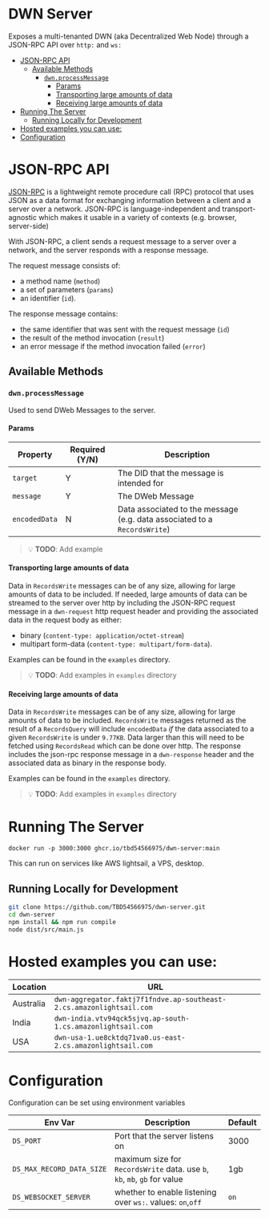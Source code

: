 # DWN Server <!-- omit in toc -->

Exposes a multi-tenanted DWN (aka Decentralized Web Node) through a JSON-RPC API over `http:` and `ws:`

- [JSON-RPC API](#json-rpc-api)
  - [Available Methods](#available-methods)
    - [`dwn.processMessage`](#dwnprocessmessage)
      - [Params](#params)
      - [Transporting large amounts of data](#transporting-large-amounts-of-data)
      - [Receiving large amounts of data](#receiving-large-amounts-of-data)
- [Running The Server](#running-the-server)
  - [Running Locally for Development](#running-locally-for-development)
- [Hosted examples you can use:](#hosted-examples-you-can-use)
- [Configuration](#configuration)


# JSON-RPC API

[JSON-RPC](https://www.jsonrpc.org/specification) is a lightweight remote procedure call (RPC) protocol that uses JSON as a data format for exchanging information between a client and a server over a network. JSON-RPC is language-independent and transport-agnostic which makes it usable in a variety of contexts (e.g. browser, server-side)

With JSON-RPC, a client sends a request message to a server over a network, and the server responds with a response message. 

The request message consists of: 
* a method name (`method`)
* a set of parameters (`params`)
* an identifier (`id`). 

The response message contains:
* the same identifier that was sent with the request message (`id`)
* the result of the method invocation (`result`)
* an error message if the method invocation failed (`error`)

## Available Methods
### `dwn.processMessage`

Used to send DWeb Messages to the server.

#### Params
| Property      | Required (Y/N) | Description                                                               |
| ------------- | -------------- | ------------------------------------------------------------------------- |
| `target`      | Y              | The DID that the message is intended for                                  |
| `message`     | Y              | The DWeb Message                                                          |
| `encodedData` | N              | Data associated to the message (e.g. data associated to a `RecordsWrite`) |


> 💡 **TODO**: Add example

#### Transporting large amounts of data
Data in `RecordsWrite` messages can be of any size, allowing for large amounts of data to be included. If needed, large amounts of data can be streamed to the server over http by including the JSON-RPC request message in a `dwn-request` http request header and providing the associated data in the request body as either:
* binary (`content-type: application/octet-stream`) 
* multipart form-data (`content-type: multipart/form-data`). 

Examples can be found in the `examples` directory. 
> 💡 **TODO**: Add examples in `examples` directory

#### Receiving large amounts of data
Data in `RecordsWrite` messages can be of any size, allowing for large amounts of data to be included. `RecordsWrite` messages returned as the result of a `RecordsQuery` will include `encodedData` _if_ the data associated to a given `RecordsWrite` is under `9.77KB`. Data larger than this will need to be fetched using `RecordsRead` which can be done over http. The response includes the json-rpc response message in a `dwn-response` header and the associated data as binary in the response body.

Examples can be found in the `examples` directory. 
> 💡 **TODO**: Add examples in `examples` directory

# Running The Server
`docker run -p 3000:3000 ghcr.io/tbd54566975/dwn-server:main`

This can run on services like AWS lightsail, a VPS, desktop.

## Running Locally for Development
```bash
git clone https://github.com/TBD54566975/dwn-server.git
cd dwn-server
npm install && npm run compile
node dist/src/main.js
```

# Hosted examples you can use:
| Location  | URL                                                                  |
| --------- | -------------------------------------------------------------------- |
| Australia | `dwn-aggregator.faktj7f1fndve.ap-southeast-2.cs.amazonlightsail.com` |
| India     | `dwn-india.vtv94qck5sjvq.ap-south-1.cs.amazonlightsail.com`          |
| USA       | `dwn-usa-1.ue8cktdq71va0.us-east-2.cs.amazonlightsail.com`           |


# Configuration
Configuration can be set using environment variables

| Env Var                   | Description                                                               | Default |
| ------------------------- | ------------------------------------------------------------------------- | ------- |
| `DS_PORT`                 | Port that the server listens on                                           | 3000    |
| `DS_MAX_RECORD_DATA_SIZE` | maximum size for `RecordsWrite` data. use `b`, `kb`, `mb`, `gb` for value | 1gb     |
| `DS_WEBSOCKET_SERVER`     | whether to enable listening over `ws:`. values: `on`,`off`                | `on`    |